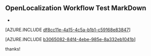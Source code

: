 ## OpenLocalization Workflow Test MarkDown
* 

[AZURE.INCLUDE [df8cc11e-4a15-4c5a-b1b1-c59168e83847](calleeMd1.md)]



[AZURE.INCLUDE [b3065082-84f4-4ebe-985e-8a332eb1041b](calleeMd2.md)]

 
thanks!
